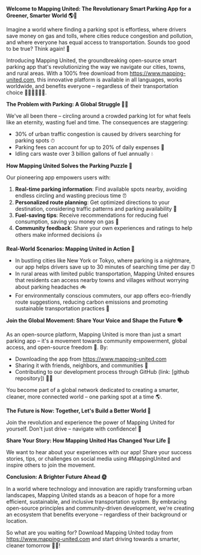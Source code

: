 **Welcome to Mapping United: The Revolutionary Smart Parking App for a Greener, Smarter World 🌎🚗**

Imagine a world where finding a parking spot is effortless, where drivers save money on gas and tolls, where cities reduce congestion and pollution, and where everyone has equal access to transportation. Sounds too good to be true? Think again! 🤔

Introducing Mapping United, the groundbreaking open-source smart parking app that's revolutionizing the way we navigate our cities, towns, and rural areas. With a 100% free download from https://www.mapping-united.com, this innovative platform is available in all languages, works worldwide, and benefits everyone – regardless of their transportation choice 🚗🚌🚂🚴‍♀️👣.

**The Problem with Parking: A Global Struggle 🤦‍♂️**

We've all been there – circling around a crowded parking lot for what feels like an eternity, wasting fuel and time. The consequences are staggering:

* 30% of urban traffic congestion is caused by drivers searching for parking spots ⏱
* Parking fees can account for up to 20% of daily expenses 🤑
* Idling cars waste over 3 billion gallons of fuel annually 💧

**How Mapping United Solves the Parking Puzzle 🤔**

Our pioneering app empowers users with:

1. **Real-time parking information**: Find available spots nearby, avoiding endless circling and wasting precious time ⏰
2. **Personalized route planning**: Get optimized directions to your destination, considering traffic patterns and parking availability 📍
3. **Fuel-saving tips**: Receive recommendations for reducing fuel consumption, saving you money on gas 💸
4. **Community feedback**: Share your own experiences and ratings to help others make informed decisions 👍

**Real-World Scenarios: Mapping United in Action 🌟**

* In bustling cities like New York or Tokyo, where parking is a nightmare, our app helps drivers save up to 30 minutes of searching time per day ⏰
* In rural areas with limited public transportation, Mapping United ensures that residents can access nearby towns and villages without worrying about parking headaches 🚲
* For environmentally conscious commuters, our app offers eco-friendly route suggestions, reducing carbon emissions and promoting sustainable transportation practices 🌿

**Join the Global Movement: Share Your Voice and Shape the Future 🗣️**

As an open-source platform, Mapping United is more than just a smart parking app – it's a movement towards community empowerment, global access, and open-source freedom 🚀. By:

* Downloading the app from https://www.mapping-united.com
* Sharing it with friends, neighbors, and communities 📢
* Contributing to our development process through GitHub (link: [github repository]) 👨‍💻

You become part of a global network dedicated to creating a smarter, cleaner, more connected world – one parking spot at a time 🌎.

**The Future is Now: Together, Let's Build a Better World 💪**

Join the revolution and experience the power of Mapping United for yourself. Don't just drive – navigate with confidence! 🚗

**Share Your Story: How Mapping United Has Changed Your Life 📝**

We want to hear about your experiences with our app! Share your success stories, tips, or challenges on social media using #MappingUnited and inspire others to join the movement.

**Conclusion: A Brighter Future Ahead 🌞**

In a world where technology and innovation are rapidly transforming urban landscapes, Mapping United stands as a beacon of hope for a more efficient, sustainable, and inclusive transportation system. By embracing open-source principles and community-driven development, we're creating an ecosystem that benefits everyone – regardless of their background or location.

So what are you waiting for? Download Mapping United today from https://www.mapping-united.com and start driving towards a smarter, cleaner tomorrow 🚗💨!